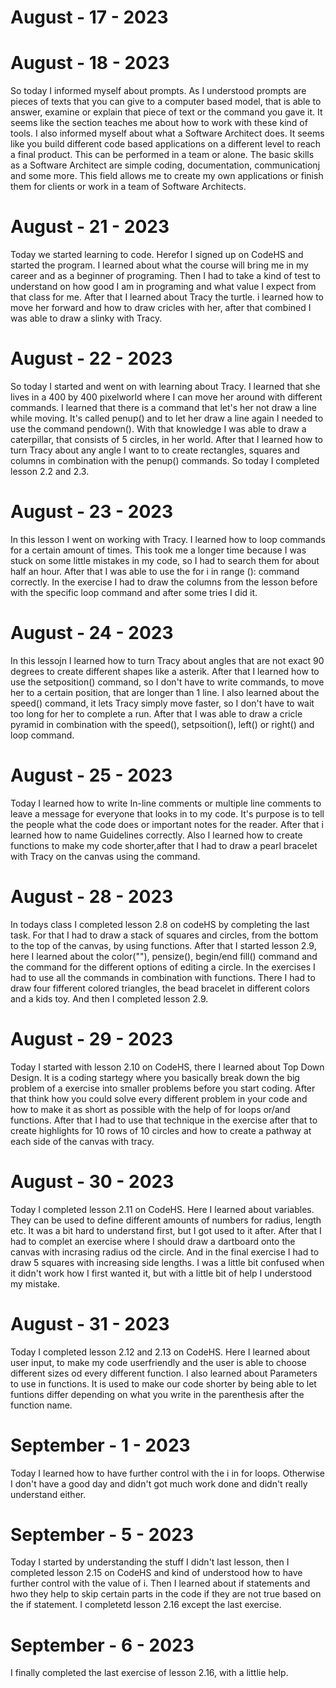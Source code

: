 # August - 17 - 2023
# August - 18 - 2023 
So today I informed myself about prompts. As I understood prompts are pieces of texts that you can give to a computer based model, that is able to answer, examine or explain that piece of text or the command you gave it. It seems like the section teaches me about how to work with these kind of tools. I also informed myself about what a Software Architect does. It seems like you build different code based applications on a different level to reach a final product. This can be performed in a team or alone. The basic skills as a Software Architect are simple coding, documentation, communicationj and some more. This field allows me to create my own applications or finish them for clients or work in a team of Software Architects.
# August - 21 - 2023
Today we started learning to code. Herefor I signed up on CodeHS and started the program. I learned about what the course will bring me in my career and as a beginner of programing. Then I had to take a kind of test to understand on how good I am in programing and what value I expect from that class for me. After that I learned about Tracy the turtle. i learned how to move her forward and how to draw cricles with her, after that combined I was able to draw a slinky with Tracy.
# August - 22 - 2023
So today I started and went on with learning about Tracy. I learned that she lives in a 400 by 400 pixelworld where I can move her around with different commands. I learned that there is a command that let's her not draw a line while moving. It's called penup() and to let her draw a line again I needed to use the command pendown(). With that knowledge I was able to draw a caterpillar, that consists of 5 circles, in her world. After that I learned how to turn Tracy about any angle I want to to create rectangles, squares and columns in combination with the penup() commands. So today I completed lesson 2.2 and 2.3.
# August - 23 - 2023
In this lesson I went on working with Tracy. I learned how to loop commands for a certain amount of times. This took me a longer time because I was stuck on some little mistakes in my code, so I had to search them for about half an hour. After that I was able to use the for i in range (): command correctly. In the exercise I had to draw the columns from the lesson before with the specific loop command and after some tries I did it.
# August - 24 - 2023
In this lessojn I learned how to turn Tracy about angles that are not exact 90 degrees to create different shapes like a asterik. After that I learned how to use the setposition() command, so I don't have to write commands, to move her to a certain position, that are longer than 1 line. I also learned about the speed() command, it lets Tracy simply move faster, so I don't have to wait too long for her to complete a run. After that I was able to draw a cricle pyramid in combination with the speed(), setpsoition(), left() or right() and loop command.
# August - 25 - 2023
Today I learned how to write In-line comments or multiple line comments to leave a message for everyone that looks in to my code. It's purpose is to tell the people what the code does or important notes for the reader. After that i learned how to name Guidelines correctly. Also I learned how to create functions to make my code shorter,after that I had to draw a pearl bracelet with Tracy on the canvas using the command.
# August - 28 - 2023
In todays class I completed lesson 2.8 on codeHS by completing the last task. For that I had to draw a stack of squares and circles, from the bottom to the top of the canvas, by using functions. After that I started lesson 2.9, here I learned about the color(""), pensize(), begin/end fill() command and the command for the different options of editing a circle. In the exercises I had to use all the commands in combination with functions. There I had to draw four fifferent colored triangles, the bead bracelet in different colors and a kids toy. And then I completed lesson 2.9.
# August - 29 - 2023
Today I started with lesson 2.10 on CodeHS, there I learned about Top Down Design. It is a coding startegy where you basically break down the big problem of a exercise into smaller problems before you start coding. After that think how you could solve every different problem in your code and how to make it as short as possible with the help of for loops or/and functions. After that I had to use that technique in the exercise after that to create highlights for 10 rows of 10 circles and how to create a pathway at each side of the canvas with tracy.
# August - 30 - 2023 
Today I completed lesson 2.11 on CodeHS. Here I learned about variables. They can be used to define different amounts of numbers for radius, length etc. It was a bit hard to understand first, but I got used to it after. After that I had to complet an exercise where I should draw a dartboard onto the canvas with incrasing radius od the circle. And in the final exercise I had to draw 5 squares with increasing side lengths. I was a little bit confused when it didn't work how I first wanted it, but with a little bit of help I understood my mistake.
# August - 31 - 2023
Today I completed lesson 2.12 and 2.13 on CodeHS. Here I learned about user input, to make my code userfriendly and the user is able to choose different sizes od every different function. I also learned about Parameters to use in functions. It is used to make our code shorter by being able to let funtions differ depending on what you write in the parenthesis after the function name.
# September - 1 - 2023
Today I learned how to have further control with the i in for loops. Otherwise I don't have a good day and didn't got much work done and didn't really understand either.
# September - 5 - 2023
Today I started by understanding the stuff I didn't last lesson, then I completed lesson 2.15 on CodeHS and kind of understood how to have further control with the value of i. Then I learned about if statements and hwo they help to skip certain parts in the code if they are not true based on the if statement. I completetd lesson 2.16 except the last exercise.
# September - 6 - 2023
I finally completed the last exercise of lesson 2.16, with a littlie help.
